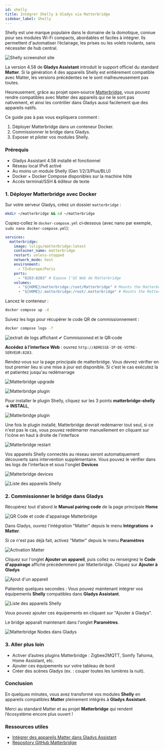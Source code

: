 ```yaml
---
id: shelly
title: Intégrer Shelly à Gladys via Matterbridge
sidebar_label: Shelly
---
```


Shelly est une marque populaire dans le domaine de la domotique, connue pour ses modules Wi-Fi compacts, abordables et faciles à intégrer. Ils permettent d'automatiser l’éclairage, les prises ou les volets roulants, sans nécessiter de hub central.

![Shelly screenshot site](../../../../../static/img/docs/fr/configuration/shelly/0-shelly-intro.jpg)

La version 4.58 de **Gladys Assistant** introduit le support officiel du standard **Matter**. Si la génération 4 des appareils Shelly est entièrement compatible avec Matter, les versions précédentes ne le sont malheureusement pas toutes.

Heureusement, grâce au projet open‑source [Matterbridge](https://github.com/luligu/matterbridge), vous pouvez rendre compatibles avec Matter des appareils qui ne le sont pas nativement, et ainsi les contrôler dans Gladys aussi facilement que des appareils natifs.

Ce guide pas à pas vous expliquera comment :

1. Déployer Matterbridge dans un conteneur Docker.
2. Commissionner le bridge dans Gladys.
3. Exposer et piloter vos modules Shelly.

### Prérequis

- Gladys Assistant 4.58 installé et fonctionnel
- Réseau local IPv6 activé
- Au moins un module Shelly (Gen 1/2/3/Plus/BLU)
- Docker + Docker Compose disponibles sur la machine hôte
- Accès terminal/SSH & éditeur de texte

### 1. Déployer Matterbridge avec Docker

Sur votre serveur Gladys, créez un dossier `matterbridge` :

```bash
mkdir ~/matterbridge && cd ~/matterbridge
```

Copiez‑collez le `docker-compose.yml` ci‑dessous (avec nano par exemple, `sudo nano docker-compose.yml`):

```yaml
services:
  matterbridge:
    image: luligu/matterbridge:latest
    container_name: matterbridge
    restart: unless-stopped
    network_mode: host
    environment:
      - TZ=Europe/Paris
    ports:
      - "8283:8283" # Expose l’UI Web de Matterbridge
    volumes:
      - "${HOME}/matterbridge:/root/Matterbridge" # Mounts the Matterbridge plugin directory
      - "${HOME}/.matterbridge:/root/.matterbridge" # Mounts the Matterbridge storage directory
```

Lancez le conteneur :

```bash
docker compose up -d
```

Suivez les logs pour récupérer le code QR de commissionnement :

```bash
docker compose logs -f
```

![extrait de logs affichant `✔ Commissioned` et le QR‑code](../../../../../static/img/docs/fr/configuration/shelly/1-matterbridge-logs.png)

**Accédez à l’interface Web** : ouvrez `http://ADRESSE-IP-DE-VOTRE-SERVEUR:8283`.

Rendez‑vous sur la page principale de matterbridge. Vous devrez vérifier en tout premier lieu si une mise à jour est disponible. Si c'est le cas exécutez la et patientez jusqu'au redémarrage

![Matterbridge upgrade](../../../../../static/img/docs/fr/configuration/shelly/2-matterbridge-upgrade.png)

![Matterbridge plugin](../../../../../static/img/docs/fr/configuration/shelly/3-matterbridge-up-to-date.png)

Pour installer le plugin Shelly, cliquez sur les 3 points **matterbridge-shelly → INSTALL**,

![Matterbridge plugin](../../../../../static/img/docs/fr/configuration/shelly/4-matterbridge-plugin.png)

Une fois le plugin installé, Matterbridge devrait redémarrer tout seul, si ce n'est pas le cas, vous pouvez redémarrer manuellement en cliquant sur l'icône en haut à droite de l'interface

![Matterbridge restart](../../../../../static/img/docs/fr/configuration/shelly/5-matterbridge-shelly-install.png)

Vos appareils Shelly connectés au réseau seront automatiquement découverts sans intervention supplémentaire. Vous pouvez le vérifier dans les logs de l'interface et sous l'onglet **Devices**

![Matterbridge devices](../../../../../static/img/docs/fr/configuration/shelly/6-matterbridge-shelly-discover.png)

![Liste des appareils Shelly](../../../../../static/img/docs/fr/configuration/shelly/7-matterbridge-shelly-devices-list.png)

### 2. Commissionner le bridge dans Gladys

Récupérez tout d'abord le **Manual pairing code** de la page principale **Home**

![QR Code et code d'appairage Matterbridge](../../../../../static/img/docs/fr/configuration/shelly/8-matterbridge-pairing-code.png)

Dans Gladys, ouvrez l'intégration "Matter" depuis le menu **Intégrations → Matter**.

Si ce n'est pas déjà fait, activez "Matter" depuis le menu **Paramètres**

![Activation Matter](../../../../../static/img/docs/fr/configuration/shelly/9-mattebridge-gladys-activate-matter.png)

Cliquez sur l'onglet **Ajouter un appareil**, puis collez ou renseignez le **Code d'appairage** affiché précédemment par Matterbridge. Cliquez sur **Ajouter à Gladys**

![Ajout d'un appareil](../../../../../static/img/docs/fr/configuration/shelly/10-matterbridge-pair.png)

Patientez quelques secondes : Vous pouvez maintenant intégrer vos équipements **Shelly** compatibles dans **Gladys Assistant**.

![Liste des appareils Shelly](../../../../../static/img/docs/fr/configuration/shelly/11-matterbridge-gladys-list-devices.png)

Vous pouvez ajouter ces équipements en cliquant sur "Ajouter à Gladys".

Le bridge apparaît maintenant dans l'onglet **Paramètres**.

![Matterbridge Nodes dans Gladys](../../../../../static/img/docs/fr/configuration/shelly/12-matterbridge-nodes.png)

### 3. Aller plus loin

- Activer d’autres plugins Matterbridge : Zigbee2MQTT, Somfy Tahoma, Home Assistant, etc.
- Ajouter ces équipements sur votre tableau de bord
- Créer des scènes Gladys (ex. : couper toutes les lumières la nuit).

### Conclusion

En quelques minutes, vous avez transformé vos modules **Shelly** en appareils compatibles **Matter** pleinement intégrés à **Gladys Assistant**.

Merci au standard Matter et au projet **Matterbridge** qui rendent l’écosystème encore plus ouvert !

### Ressources utiles

- [Intégrer des appareils Matter dans Gladys Assistant](/fr/docs/integrations/matter/)
- [Repository GitHub Matterbridge](https://github.com/luligu/matterbridge)
